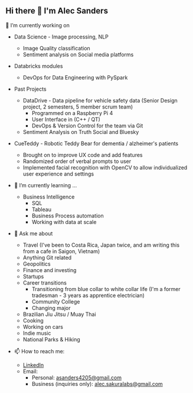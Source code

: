 ## Hi there 👋 I'm Alec Sanders

🔭 I’m currently working on
- Data Science - Image processing, NLP
  - Image Quality classification
  - Sentiment analysis on Social media platforms
- Databricks modules
  - DevOps for Data Engineering with PySpark

- Past Projects
  - DataDrive - Data pipeline for vehicle safety data (Senior Design project, 2 semesters, 5 member scrum team)
    - Programmed on a Raspberry Pi 4
    - User Interface in (C++ / QT)
    - DevOps & Version Control for the team via Git
  - Sentiment Analysis on Truth Social and Bluesky
- CueTeddy - Robotic Teddy Bear for dementia / alzheimer's patients
  - Brought on to improve UX code and add features
  - Randomized order of verbal prompts to user
  - Implemented facial recognition with OpenCV to allow individualized user experience and settings
    
- 🌱 I’m currently learning ...
   - Business Intelligence
     - SQL
     - Tableau
     - Business Process automation
     - Working with data at scale
     
- 💬 Ask me about
   - Travel (I've been to Costa Rica, Japan twice, and am writing this from a cafe in Saigon, Vietnam)
   - Anything Git related
   - Geopolitics
   - Finance and investing
   - Startups
   - Career transitions
     - Transitioning from blue collar to white collar life (I'm a former tradesman - 3 years as apprentice electrician)
     - Community College
     - Changing major
   - Brazilian Jiu Jitsu / Muay Thai
   - Cooking
   - Working on cars
   - Indie music
   - National Parks & Hiking
- 📫 How to reach me:
  - [LinkedIn](https://www.linkedin.com/in/alecsanders/)
  - Email:
    - Personal: asanders4205@gmail.com
    - Business (inquiries only): alec.sakuralabs@gmail.com
<!--
**asanders4205/asanders4205** is a ✨ _special_ ✨ repository because its `README.md` (this file) appears on your GitHub profile.

Here are some ideas to get you started:

- 🔭 I’m currently working on ...
- 🌱 I’m currently learning ...
- 👯 I’m looking to collaborate on ...
- 🤔 I’m looking for help with ...
- 💬 Ask me about ...
- 📫 How to reach me: ...
- 😄 Pronouns: ...
- ⚡ Fun fact: ...
-->

